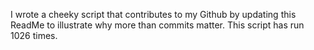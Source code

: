 I wrote a cheeky script that contributes to my Github by updating this ReadMe to illustrate why more than commits matter. This script has run 1026 times.